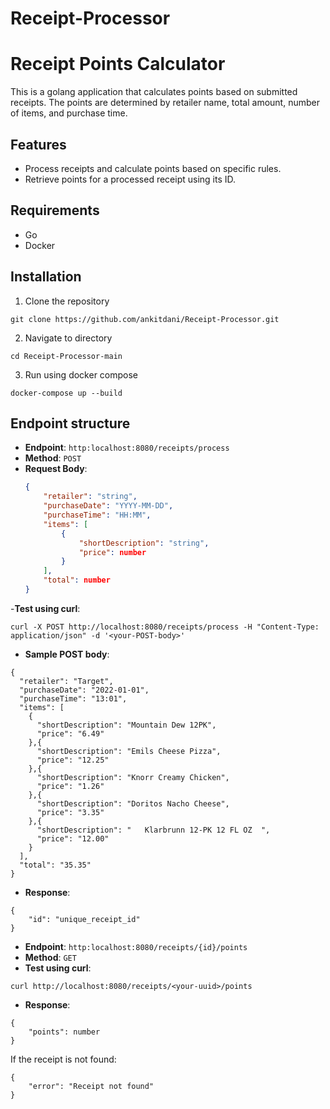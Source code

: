 # Receipt-Processor

# Receipt Points Calculator

This is a golang application that calculates points based on submitted receipts. The points are determined by retailer name, total amount, number of items, and purchase time.

## Features

- Process receipts and calculate points based on specific rules.
- Retrieve points for a processed receipt using its ID.


## Requirements

- Go
- Docker

## Installation

1. Clone the repository

```
git clone https://github.com/ankitdani/Receipt-Processor.git
```

2. Navigate to directory
```
cd Receipt-Processor-main
```

3. Run using docker compose

```
docker-compose up --build
```

## Endpoint structure

- **Endpoint**: `http:localhost:8080/receipts/process`
- **Method**: `POST`
- **Request Body**: 
  ```json
  {
      "retailer": "string",
      "purchaseDate": "YYYY-MM-DD",
      "purchaseTime": "HH:MM",
      "items": [
          {
              "shortDescription": "string",
              "price": number
          }
      ],
      "total": number
  }
  ```

-**Test using curl**:
```
curl -X POST http://localhost:8080/receipts/process -H "Content-Type: application/json" -d '<your-POST-body>'  
```

- **Sample POST body**:
```
{
  "retailer": "Target",
  "purchaseDate": "2022-01-01",
  "purchaseTime": "13:01",
  "items": [
    {
      "shortDescription": "Mountain Dew 12PK",
      "price": "6.49"
    },{
      "shortDescription": "Emils Cheese Pizza",
      "price": "12.25"
    },{
      "shortDescription": "Knorr Creamy Chicken",
      "price": "1.26"
    },{
      "shortDescription": "Doritos Nacho Cheese",
      "price": "3.35"
    },{
      "shortDescription": "   Klarbrunn 12-PK 12 FL OZ  ",
      "price": "12.00"
    }
  ],
  "total": "35.35"
}
```

- **Response**:
```
{
    "id": "unique_receipt_id"
}
```

- **Endpoint**: `http:localhost:8080/receipts/{id}/points`
- **Method**: `GET`
- **Test using curl**:
```
curl http://localhost:8080/receipts/<your-uuid>/points
```
- **Response**:
```
{
    "points": number
}
```
If the receipt is not found:
```
{
    "error": "Receipt not found"
}
```
